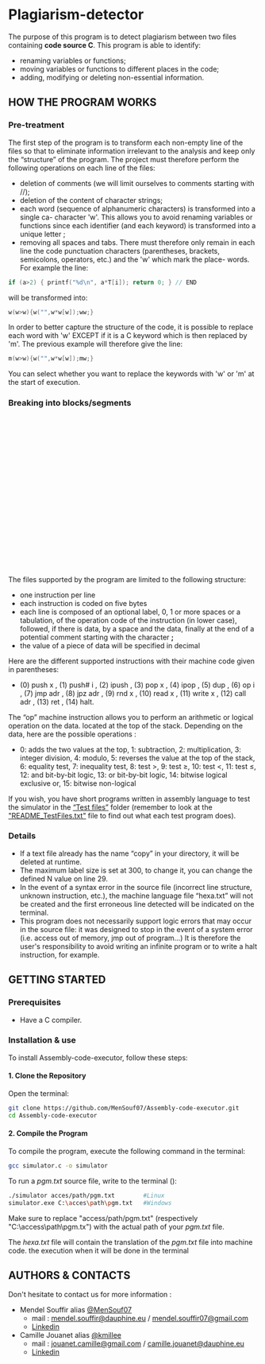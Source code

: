 # Plagiarism-detector
The purpose of this program is to detect plagiarism between two files containing <b> code source C</b>.
This program is able to identify:
* renaming variables or functions;
* moving variables or functions to different places in the code;
* adding, modifying or deleting non-essential information.

## HOW THE PROGRAM WORKS
### Pre-treatment
The first step of the program is to transform each non-empty line of the files so that
to eliminate information irrelevant to the analysis and keep only the “structure” of the
program. The project must therefore perform the following operations on each line of the files:
* deletion of comments (we will limit ourselves to comments starting with //);
* deletion of the content of character strings;
* each word (sequence of alphanumeric characters) is transformed into a single ca-
character 'w'. This allows you to avoid renaming variables or functions
since each identifier (and each keyword) is transformed into a unique
letter ;
* removing all spaces and tabs.
There must therefore only remain in each line the code punctuation characters
(parentheses, brackets, semicolons, operators, etc.) and the 'w' which mark the place-
words.
For example the line:
```c
if (a>2) { printf("%d\n", a*T[i]); return 0; } // END
```

will be transformed into:
```c
w(w>w){w("",w*w[w]);ww;}
```
In order to better capture the structure of the code, it is possible to replace each word with
'w' EXCEPT if it is a C keyword which is then replaced by 'm'. The previous example
will therefore give the line:
```c
m(w>w){w("",w*w[w]);mw;}
```
You can select whether you want to replace the keywords with 'w' or 'm' at the start of execution.


### Breaking into blocks/segments








<br><br><br><br><br><br>
<br><br><br><br><br><br>
<br><br><br><br><br><br>









The files supported by the program are limited to the following structure:
* one instruction per line
* each instruction is coded on five bytes
* each line is composed of an optional label, 0, 1 or more spaces or a
tabulation, of the operation code of the instruction (in lower case), followed, if there is data, by a space
and the data, finally at the end of a potential comment starting with the character **;**
* the value of a piece of data will be specified in decimal

Here are the different supported instructions with their machine code given in parentheses:
* (0) push x , (1) push# i , (2) ipush , (3) pop x , (4) ipop , (5) dup , (6) op i , (7) jmp adr , (8) jpz adr , (9) rnd x , (10) read x , (11) write x , (12) call adr , (13) ret , (14) halt.

The “op” machine instruction allows you to perform an arithmetic or logical operation on the data.
located at the top of the stack. Depending on the data, here are the possible operations :
* 0: adds the two values at the top,
1: subtraction,
2: multiplication,
3: integer division,
4: modulo,
5: reverses the value at the top of the stack,
6: equality test,
7: inequality test,
8: test >,
9: test ≥,
10: test <,
11: test ≤,
12: and bit-by-bit logic,
13: or bit-by-bit logic,
14: bitwise logical exclusive or,
15: bitwise non-logical

If you wish, you have short programs written in assembly language to test the simulator in the [“Test files”](https://github.com/MenSouf07/Assembly-code-executor/tree/main/Test_files) folder (remember to look at the ["README_TestFiles.txt"](https://github.com/MenSouf07/Assembly-code-executor/blob/main/Test_files/README_TestFiles.txt) file to find out what each test program does).


### Details
* If a text file already has the name “copy” in your directory, it will be deleted at runtime.
* The maximum label size is set at 300, to change it, you can change the defined N value
on line 29.
* In the event of a syntax error in the source file (incorrect line structure, unknown instruction, etc.),
the machine language file “hexa.txt” will not be created and the first erroneous line detected will be
indicated on the terminal.
* This program does not necessarily support logic errors that may occur in
the source file: it was designed to stop in the event of a system error (i.e. access out of memory, jmp out of
program…) It is therefore the user's responsibility to avoid writing an infinite program or
to write a halt instruction, for example.



## GETTING STARTED

### Prerequisites
* Have a C compiler.

### Installation & use
To install Assembly-code-executor, follow these steps:

#### 1. Clone the Repository
Open the terminal:
```sh
git clone https://github.com/MenSouf07/Assembly-code-executor.git 
cd Assembly-code-executor
```
#### 2. Compile the Program
To compile the program, execute the following command in the terminal:
```sh
gcc simulator.c -o simulator
```
To run a <i>pgm.txt</i> source file, write to the terminal ():
```sh
./simulator acces/path/pgm.txt        #Linux
simulator.exe C:\acces\path\pgm.txt   #Windows
```
Make sure to replace "access/path/pgm.txt" (respectively "C:\access\path\pgm.tx") with the actual path of your <i>pgm.txt</i> file.

The <i>hexa.txt</i> file will contain the translation of the <i>pgm.txt</i> file into machine code. the execution when it will be done in the terminal


## AUTHORS & CONTACTS
Don't hesitate to contact us for more information :
* Mendel Souffir alias [@MenSouf07](https://github.com/MenSouf07)
  * mail : mendel.souffir@dauphine.eu / mendel.souffir07@gmail.com
  * [Linkedin](https://www.linkedin.com/in/mendel-souffir-1971252b0/)
* Camille Jouanet alias [@kmillee](https://github.com/kmillee)
  * mail : jouanet.camille@gmail.com / camille.jouanet@dauphine.eu
  * [Linkedin](https://fr.linkedin.com/in/camillejouanet)
